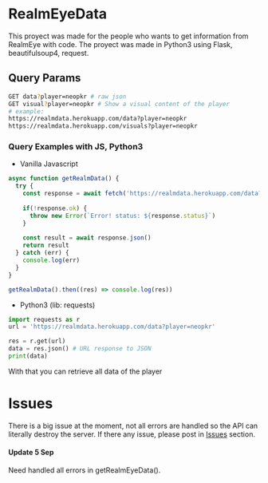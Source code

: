 # RealmEyeData
This proyect was made for the people who wants to get information from RealmEye with code. The proyect was made in Python3 using Flask, beautifulsoup4, request.

## Query Params
```sh
GET data?player=neopkr # raw json 
GET visual?player=neopkr # Show a visual content of the player
# example:
https://realmdata.herokuapp.com/data?player=neopkr
https://realmdata.herokuapp.com/visuals?player=neopkr

```

### Query Examples with JS, Python3
- Vanilla Javascript
```javascript
async function getRealmData() {
  try {
    const response = await fetch('https://realmdata.herokuapp.com/data?player=neopkr')
    
    if(!response.ok) {
      throw new Error(`Error! status: ${response.status}`)
    }
    
    const result = await response.json()
    return result
  } catch (err) {
    console.log(err)
  }
}

getRealmData().then((res) => console.log(res))
```
- Python3 (lib: requests)
```py
import requests as r
url = 'https://realmdata.herokuapp.com/data?player=neopkr'

res = r.get(url)
data = res.json() # URL response to JSON
print(data)

```
With that you can retrieve all data of the player

# Issues
There is a big issue at the moment, not all errors are handled so the API can literally destroy the server.
If there any issue, please post in [Issues](https://github.com/neopkr/RealmEyeData/issues) section.
#### Update 5 Sep
Need handled all errors in getRealmEyeData().
